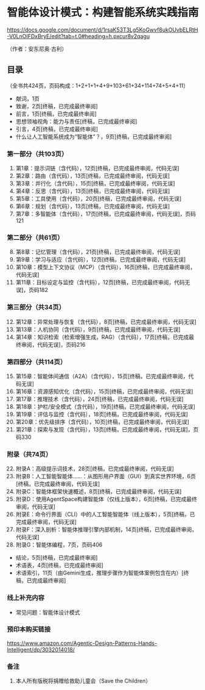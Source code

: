 # 智能体设计模式：构建智能系统实践指南

https://docs.google.com/document/d/1rsaK53T3Lg5KoGwvf8ukOUvbELRtH-V0LnOIFDxBryE/edit?tab=t.0#heading=h.pxcur8v2qagu


（作者：安东尼奥·古利）

## 目录
（全书共424页，页码构成：1+2+1+1+4+9+103+61+34+114+74+5+4+11）
- 献词，1页
- 致谢，2页[终稿，已完成最终审阅]
- 前言，1页[终稿，已完成最终审阅]
- 思想领袖视角：能力与责任[终稿，已完成最终审阅]
- 引言，4页[终稿，已完成最终审阅]
- 什么让人工智能系统成为“智能体”？，9页[终稿，已完成最终审阅]


### 第一部分（共103页）
1. 第1章：提示词链（含代码），12页[终稿，已完成最终审阅，代码无误]
2. 第2章：路由（含代码），13页[终稿，已完成最终审阅，代码无误]
3. 第3章：并行化（含代码），15页[终稿，已完成最终审阅，代码无误]
4. 第4章：反思（含代码），13页[终稿，已完成最终审阅，代码无误]
5. 第5章：工具使用（含代码），20页[终稿，已完成最终审阅，代码无误]
6. 第6章：规划（含代码），13页[终稿，已完成最终审阅，代码无误]
7. 第7章：多智能体（含代码），17页[终稿，已完成最终审阅，代码无误]，页码121


### 第二部分（共61页）
8. 第8章：记忆管理（含代码），21页[终稿，已完成最终审阅，代码无误]
9. 第9章：学习与适应（含代码），12页[终稿，已完成最终审阅，代码无误]
10. 第10章：模型上下文协议（MCP）（含代码），16页[终稿，已完成最终审阅，代码无误]
11. 第11章：目标设定与监控（含代码），12页[终稿，已完成最终审阅，代码无误]，页码182


### 第三部分（共34页）
12. 第12章：异常处理与恢复（含代码），8页[终稿，已完成最终审阅，代码无误]
13. 第13章：人机协同（含代码），9页[终稿，已完成最终审阅，代码无误]
14. 第14章：知识检索（检索增强生成，RAG）（含代码），17页[终稿，已完成最终审阅，代码无误]，页码216


### 第四部分（共114页）
15. 第15章：智能体间通信（A2A）（含代码），15页[终稿，已完成最终审阅，代码无误]
16. 第16章：资源感知优化（含代码），15页[终稿，已完成最终审阅，代码无误]
17. 第17章：推理技术（含代码），24页[终稿，已完成最终审阅，代码无误]
18. 第18章：护栏/安全模式（含代码），19页[终稿，已完成最终审阅，代码无误]
19. 第19章：评估与监控（含代码），18页[终稿，已完成最终审阅，代码无误]
20. 第20章：优先级排序（含代码），10页[终稿，已完成最终审阅，代码无误]
21. 第21章：探索与发现（含代码），13页[终稿，已完成最终审阅，代码无误]，页码330


### 附录（共74页）
22. 附录A：高级提示词技术，28页[终稿，已完成最终审阅，代码无误]
23. 附录B：人工智能智能体……：从图形用户界面（GUI）到真实世界环境，6页[终稿，已完成最终审阅，代码无误]
24. 附录C：智能体框架快速概述，8页[终稿，已完成最终审阅，代码无误]
25. 附录D：使用AgentSpace构建智能体（仅线上版本），6页[终稿，已完成最终审阅，代码无误]
26. 附录E：命令行界面（CLI）中的人工智能智能体（线上版本），5页[终稿，已完成最终审阅，代码无误]
27. 附录F：深入剖析：智能体推理引擎内部机制，14页[终稿，已完成最终审阅，代码无误]
28. 附录G：智能体编程，7页，页码406


- 结论，5页[终稿，已完成最终审阅]
- 术语表，4页[终稿，已完成最终审阅]
- 术语索引，11页（由Gemini生成，推理步骤作为智能体案例包含在内）[终稿，已完成最终审阅]

### 线上补充内容
- 常见问题：智能体设计模式

### 预印本购买链接
https://www.amazon.com/Agentic-Design-Patterns-Hands-Intelligent/dp/3032014018/

### 备注
1. 本人所有版税将捐赠给救助儿童会（Save the Children）
